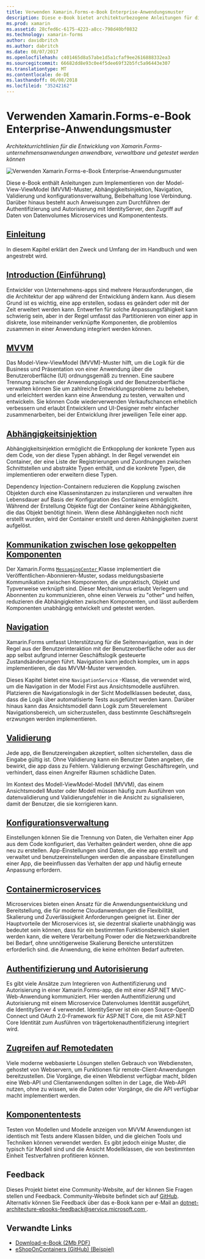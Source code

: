 ```yaml
---
title: Verwenden Xamarin.Forms-e-Book Enterprise-Anwendungsmuster
description: Diese e-Book bietet architekturbezogene Anleitungen für die Entwicklung von Xamarin.Forms-unternehmensanwendungen anwendbare, verwaltbare und getestet werden können.
ms.prod: xamarin
ms.assetid: 28cfed6c-6175-4223-a8cc-798d40bf0832
ms.technology: xamarin-forms
author: davidbritch
ms.author: dabritch
ms.date: 08/07/2017
ms.openlocfilehash: c401465d8a57abe1d5a1cfaf9ee2616888332ea3
ms.sourcegitcommit: 66682dd8e93c0e4f5dee69f32b5fc5a96443e307
ms.translationtype: MT
ms.contentlocale: de-DE
ms.lasthandoff: 06/08/2018
ms.locfileid: "35242162"
---
```

# <a name="enterprise-application-patterns-using-xamarinforms-ebook"></a>Verwenden Xamarin.Forms-e-Book Enterprise-Anwendungsmuster

_Architekturrichtlinien für die Entwicklung von Xamarin.Forms-unternehmensanwendungen anwendbare, verwaltbare und getestet werden können_

![](images/cover-sml.png "Verwenden Xamarin.Forms-e-Book Enterprise-Anwendungsmuster")

Diese e-Book enthält Anleitungen zum Implementieren von der Model-View-ViewModel (MVVM)-Muster, Abhängigkeitsinjektion, Navigation, Validierung und konfigurationsverwaltung, Beibehaltung lose Verbindung. Darüber hinaus besteht auch Anweisungen zum Durchführen der Authentifizierung und Autorisierung mit IdentityServer, den Zugriff auf Daten von Datenvolumes Microservices und Komponententests.

## <a name="prefaceprefacemd"></a>[Einleitung](preface.md)

In diesem Kapitel erklärt den Zweck und Umfang der im Handbuch und wen angestrebt wird.

## <a name="introductionintroductionmd"></a>[Introduction (Einführung)](introduction.md)

Entwickler von Unternehmens-apps sind mehrere Herausforderungen, die die Architektur der app während der Entwicklung ändern kann. Aus diesem Grund ist es wichtig, eine app erstellen, sodass es geändert oder mit der Zeit erweitert werden kann. Entwerfen für solche Anpassungsfähigkeit kann schwierig sein, aber in der Regel umfasst das Partitionieren von einer app in diskrete, lose miteinander verknüpfte Komponenten, die problemlos zusammen in einer Anwendung integriert werden können.

## <a name="mvvmmvvmmd"></a>[MVVM](mvvm.md)

Das Model-View-ViewModel (MVVM)-Muster hilft, um die Logik für die Business und Präsentation von einer Anwendung über die Benutzeroberfläche (UI) ordnungsgemäß zu trennen. Eine saubere Trennung zwischen der Anwendungslogik und der Benutzeroberfläche verwalten können Sie um zahlreiche Entwicklungsprobleme zu beheben, und erleichtert werden kann eine Anwendung zu testen, verwalten und entwickeln. Sie können Code wiederverwenden Verkaufschancen erheblich verbessern und erlaubt Entwicklern und UI-Designer mehr einfacher zusammenarbeiten, bei der Entwicklung ihrer jeweiligen Teile einer app.

## <a name="dependency-injectiondependency-injectionmd"></a>[Abhängigkeitsinjektion](dependency-injection.md)

Abhängigkeitsinjektion ermöglicht die Entkopplung der konkrete Typen aus dem Code, von der diese Typen abhängt. In der Regel verwendet ein Container, der eine Liste der Registrierungen und Zuordnungen zwischen Schnittstellen und abstrakte Typen enthält, und die konkrete Typen, die implementieren oder erweitern diese Typen.

Dependency Injection-Containern reduzieren die Kopplung zwischen Objekten durch eine Klasseninstanzen zu instanziieren und verwalten ihre Lebensdauer auf Basis der Konfiguration des Containers ermöglicht. Während der Erstellung Objekte fügt der Container keine Abhängigkeiten, die das Objekt benötigt hinein. Wenn diese Abhängigkeiten noch nicht erstellt wurden, wird der Container erstellt und deren Abhängigkeiten zuerst aufgelöst.

## <a name="communicating-between-loosely-coupled-componentscommunicating-between-loosely-coupled-componentsmd"></a>[Kommunikation zwischen lose gekoppelten Komponenten](communicating-between-loosely-coupled-components.md)

Der Xamarin.Forms [ `MessagingCenter` ](https://developer.xamarin.com/api/type/Xamarin.Forms.MessagingCenter/) Klasse implementiert die Veröffentlichen-Abonnieren-Muster, sodass meldungsbasierte Kommunikation zwischen Komponenten, die unpraktisch, Objekt und Typverweise verknüpft sind. Dieser Mechanismus erlaubt Verlegern und Abonnenten zu kommunizieren, ohne einen Verweis zu "other" und helfen, reduzieren die Abhängigkeiten zwischen Komponenten, und lässt außerdem Komponenten unabhängig entwickelt und getestet werden.

## <a name="navigationnavigationmd"></a>[Navigation](navigation.md)

Xamarin.Forms umfasst Unterstützung für die Seitennavigation, was in der Regel aus der Benutzerinteraktion mit der Benutzeroberfläche oder aus der app selbst aufgrund interner Geschäftslogik gesteuerte Zustandsänderungen führt. Navigation kann jedoch komplex, um in apps implementieren, die das MVVM-Muster verwenden.

Dieses Kapitel bietet eine `NavigationService` -Klasse, die verwendet wird, um die Navigation in der Model First aus Ansichtsmodelle ausführen. Platzieren die Navigationslogik in der Sicht Modellklassen bedeutet, dass, dass die Logik über automatisierte Tests ausgeführt werden kann. Darüber hinaus kann das Ansichtsmodell dann Logik zum Steuerelement Navigationsbereich, um sicherzustellen, dass bestimmte Geschäftsregeln erzwungen werden implementieren.

## <a name="validationvalidationmd"></a>[Validierung](validation.md)

Jede app, die Benutzereingaben akzeptiert, sollten sicherstellen, dass die Eingabe gültig ist. Ohne Validierung kann ein Benutzer Daten angeben, die bewirkt, die app dass zu Fehlern. Validierung erzwingt Geschäftsregeln, und verhindert, dass einen Angreifer Räumen schädliche Daten.

Im Kontext des Modell-ViewModel-Modell (MVVM), das einem Ansichtsmodell Muster oder Modell müssen häufig zum Ausführen von datenvalidierung und Validierungsfehler in die Ansicht zu signalisieren, damit der Benutzer, die sie korrigieren kann.

## <a name="configuration-managementconfiguration-managementmd"></a>[Konfigurationsverwaltung](configuration-management.md)

Einstellungen können Sie die Trennung von Daten, die Verhalten einer App aus dem Code konfiguriert, das Verhalten geändert werden, ohne die app neu zu erstellen. App-Einstellungen sind Daten, die eine app erstellt und verwaltet und benutzereinstellungen werden die anpassbare Einstellungen einer App, die beeinflussen das Verhalten der app und häufig erneute Anpassung erfordern.

## <a name="containerized-microservicescontainerized-microservicesmd"></a>[Containermicroservices](containerized-microservices.md)

Microservices bieten einen Ansatz für die Anwendungsentwicklung und Bereitstellung, die für moderne Cloudanwendungen die Flexibilität, Skalierung und Zuverlässigkeit Anforderungen geeignet ist. Einer der Hauptvorteile der Microservices ist, sie dezentral skalierte unabhängig was bedeutet sein können, dass für ein bestimmten Funktionsbereich skaliert werden kann, die weitere Verarbeitung Power oder die Netzwerkbandbreite bei Bedarf, ohne unnötigerweise Skalierung Bereiche unterstützen erforderlich sind. die Anwendung, die keine erhöhten Bedarf auftreten.

## <a name="authentication-and-authorizationauthentication-and-authorizationmd"></a>[Authentifizierung und Autorisierung](authentication-and-authorization.md)

Es gibt viele Ansätze zum Integrieren von Authentifizierung und Autorisierung in einer Xamarin.Forms-app, die mit einer ASP.NET MVC-Web-Anwendung kommuniziert. Hier werden Authentifizierung und Autorisierung mit einem Microservice Datenvolumes Identität ausgeführt, die IdentityServer 4 verwendet. IdentityServer ist ein open Source-OpenID Connect und OAuth 2.0-Framework für ASP.NET Core, die mit ASP.NET Core Identität zum Ausführen von trägertokenauthentifizierung integriert wird.

## <a name="accessing-remote-dataaccessing-remote-datamd"></a>[Zugreifen auf Remotedaten](accessing-remote-data.md)

Viele moderne webbasierte Lösungen stellen Gebrauch von Webdiensten, gehostet von Webservern, um Funktionen für remote-Client-Anwendungen bereitzustellen. Die Vorgänge, die einen Webdienst verfügbar macht, bilden eine Web-API und Clientanwendungen sollten in der Lage, die Web-API nutzen, ohne zu wissen, wie die Daten oder Vorgänge, die die API verfügbar macht implementiert werden.

## <a name="unit-testingunit-testingmd"></a>[Komponententests](unit-testing.md)

Testen von Modellen und Modelle anzeigen von MVVM Anwendungen ist identisch mit Tests andere Klassen bilden, und die gleichen Tools und Techniken können verwendet werden. Es gibt jedoch einige Muster, die typisch für Modell sind und die Ansicht Modellklassen, die von bestimmten Einheit Testverfahren profitieren können.

## <a name="feedback"></a>Feedback

Dieses Projekt bietet eine Community-Website, auf der können Sie Fragen stellen und Feedback. Community-Website befindet sich auf [GitHub](https://github.com/dotnet-architecture/eShopOnContainers). Alternativ können Sie Feedback über das e-Book kann per e-Mail an [ dotnet-architecture-ebooks-feedback@service.microsoft.com ](mailto:dotnet-architecture-ebooks-feedback@service.microsoft.com).


## <a name="related-links"></a>Verwandte Links

- [Download-e-Book (2Mb PDF)](https://aka.ms/xamarinpatternsebook)
- [eShopOnContainers (GitHub) (Beispiel)](https://github.com/dotnet-architecture/eShopOnContainers)

